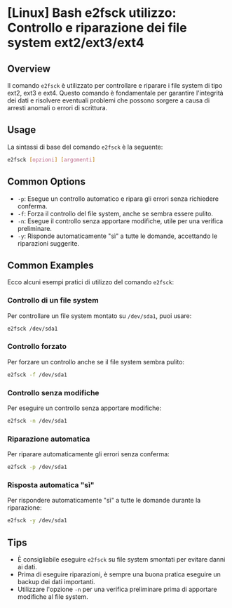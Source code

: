 # [Linux] Bash e2fsck utilizzo: Controllo e riparazione dei file system ext2/ext3/ext4

## Overview
Il comando `e2fsck` è utilizzato per controllare e riparare i file system di tipo ext2, ext3 e ext4. Questo comando è fondamentale per garantire l'integrità dei dati e risolvere eventuali problemi che possono sorgere a causa di arresti anomali o errori di scrittura.

## Usage
La sintassi di base del comando `e2fsck` è la seguente:

```bash
e2fsck [opzioni] [argomenti]
```

## Common Options
- `-p`: Esegue un controllo automatico e ripara gli errori senza richiedere conferma.
- `-f`: Forza il controllo del file system, anche se sembra essere pulito.
- `-n`: Esegue il controllo senza apportare modifiche, utile per una verifica preliminare.
- `-y`: Risponde automaticamente "sì" a tutte le domande, accettando le riparazioni suggerite.

## Common Examples
Ecco alcuni esempi pratici di utilizzo del comando `e2fsck`:

### Controllo di un file system
Per controllare un file system montato su `/dev/sda1`, puoi usare:

```bash
e2fsck /dev/sda1
```

### Controllo forzato
Per forzare un controllo anche se il file system sembra pulito:

```bash
e2fsck -f /dev/sda1
```

### Controllo senza modifiche
Per eseguire un controllo senza apportare modifiche:

```bash
e2fsck -n /dev/sda1
```

### Riparazione automatica
Per riparare automaticamente gli errori senza conferma:

```bash
e2fsck -p /dev/sda1
```

### Risposta automatica "sì"
Per rispondere automaticamente "sì" a tutte le domande durante la riparazione:

```bash
e2fsck -y /dev/sda1
```

## Tips
- È consigliabile eseguire `e2fsck` su file system smontati per evitare danni ai dati.
- Prima di eseguire riparazioni, è sempre una buona pratica eseguire un backup dei dati importanti.
- Utilizzare l'opzione `-n` per una verifica preliminare prima di apportare modifiche al file system.